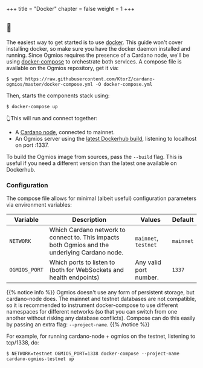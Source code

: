 +++
title = "Docker"
chapter = false
weight = 1
+++

## 🐳

The easiest way to get started is to use [docker](https://www.docker.com/). This guide won't cover installing docker, so make sure you have the docker daemon installed and running. Since Ogmios requires the presence of a Cardano node, we'll be using [docker-compose](https://docs.docker.com/compose/) to orchestrate both services. A compose file is available on the Ogmios repository, get it via:

```console
$ wget https://raw.githubusercontent.com/KtorZ/cardano-ogmios/master/docker-compose.yml -O docker-compose.yml
```

Then, starts the components stack using:

```console
$ docker-compose up
```

👆This will run and connect together:

- A [Cardano node](https://github.com/input-output-hk/cardano-node/), connected to mainnet.
- An Ogmios server using the [latest Dockerhub build](https://hub.docker.com/r/ktorz/ogmios), listening to localhost on port :1337.

To build the Ogmios image from sources, pass the `--build` flag. This is useful if you need a different version than the latest one available on Dockerhub. 

### Configuration

The compose file allows for minimal (albeit useful) configuration parameters via environment variables:

Variable      | Description                                                                                    | Values                 | Default   
---           | ---                                                                                            | ---                    | ---        
`NETWORK`     | Which Cardano network to connect to. This impacts both Ogmios and the underlying Cardano node. | `mainnet`, `testnet`   | `mainnet`    
`OGMIOS_PORT` | Which ports to listen to (both for WebSockets and health endpoints)                            | Any valid port number. | `1337`    

{{% notice info %}}
Ogmios doesn't use any form of persistent storage, but cardano-node does. The mainnet and testnet databases are not compatible, so it is recommended to instrument docker-compose to use different namespaces for different networks (so that you can switch from one another without risking any database conflicts). Compose can do this easily by passing an extra flag: `--project-name`.
{{% /notice %}}

For example, for running cardano-node + ogmios on the testnet, listening to tcp/1338, do:

```console
$ NETWORK=testnet OGMIOS_PORT=1338 docker-compose --project-name cardano-ogmios-testnet up
```
